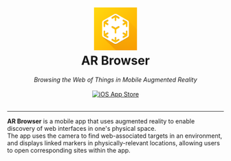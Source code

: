 <h1 align="center"><br/>
  <a href="https://github.com/lab11/ar-browser">
    <img src="arbrowser/Assets.xcassets/AppIcon.appiconset/ItunesArtwork@2x.png" height="100">
  </a><br/>
  AR Browser
</h1>

<p align="center"><i>
  Browsing the Web of Things in Mobile Augmented Reality</i><br/><br/>
  <a href="https://itunes.apple.com/us/app/ar-browser-lab11/id1453746316">
    <img src="https://linkmaker.itunes.apple.com/assets/shared/badges/en-us/appstore-lrg.svg" alt="iOS App Store" height=39 />
  </a><br/><br/>
</p>

---

<b>AR Browser</b> is a mobile app that uses augmented reality to enable discovery of web interfaces in one's physical space.<br/>
The app uses the camera to find web-associated targets in an environment, and displays linked markers in physically-relevant locations, allowing users to open corresponding sites within the app.
